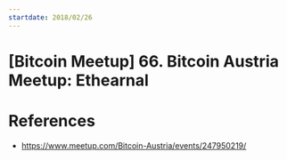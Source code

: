 ```yaml
---
startdate: 2018/02/26
---
```

# [Bitcoin Meetup] 66. Bitcoin Austria Meetup: Ethearnal

# References
* https://www.meetup.com/Bitcoin-Austria/events/247950219/
